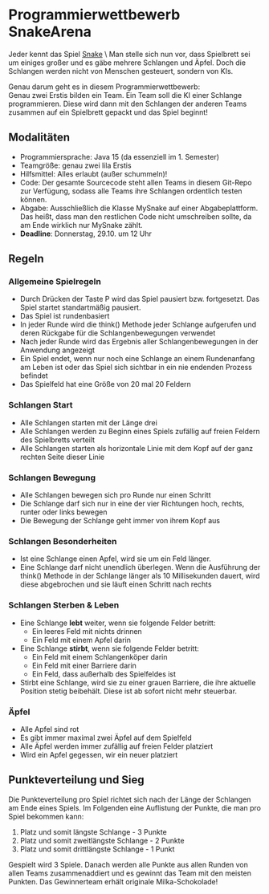 # Programmierwettbewerb SnakeArena

Jeder kennt das Spiel [Snake](https://en.wikipedia.org/wiki/Snake_(video_game_genre)) \
Man stelle sich nun vor, dass Spielbrett sei um einiges großer und es gäbe mehrere Schlangen und Äpfel. Doch die Schlangen werden nicht von Menschen gesteuert, sondern von KIs.

Genau darum geht es in diesem Programmierwettbewerb:\
Genau zwei Erstis bilden ein Team. Ein Team soll die KI einer Schlange programmieren. Diese wird dann mit den Schlangen der anderen Teams zusammen auf ein Spielbrett gepackt und das Spiel beginnt!

## Modalitäten
* Programmiersprache: Java 15 (da essenziell im 1. Semester)
* Teamgröße: genau zwei lila Erstis
* Hilfsmittel: Alles erlaubt (außer schummeln)!
* Code: Der gesamte Sourcecode steht allen Teams in diesem Git-Repo zur Verfügung, sodass alle Teams ihre Schlangen ordentlich testen können. 
* Abgabe: Ausschließlich die Klasse MySnake auf einer Abgabeplattform. Das heißt, dass man den restlichen Code nicht umschreiben sollte, da am Ende wirklich nur MySnake zählt.
* **Deadline**: Donnerstag, 29.10. um 12 Uhr

## Regeln
### Allgemeine Spielregeln
* Durch Drücken der Taste P wird das Spiel pausiert bzw. fortgesetzt. Das Spiel startet standartmäßig pausiert.
* Das Spiel ist rundenbasiert
* In jeder Runde wird die think() Methode jeder Schlange aufgerufen und deren Rückgabe für die Schlangenbewegungen verwendet
* Nach jeder Runde wird das Ergebnis aller Schlangenbewegungen in der Anwendung angezeigt
* Ein Spiel endet, wenn nur noch eine Schlange an einem Rundenanfang am Leben ist oder das Spiel sich sichtbar in ein nie endenden Prozess befindet
* Das Spielfeld hat eine Größe von 20 mal 20 Feldern

### Schlangen Start
* Alle Schlangen starten mit der Länge drei
* Alle Schlangen werden zu Beginn eines Spiels zufällig auf freien Feldern des Spielbretts verteilt
* Alle Schlangen starten als horizontale Linie mit dem Kopf auf der ganz rechten Seite dieser Linie

### Schlangen Bewegung
* Alle Schlangen bewegen sich pro Runde nur einen Schritt
* Die Schlange darf sich nur in eine der vier Richtungen hoch, rechts, runter oder links bewegen
* Die Bewegung der Schlange geht immer von ihrem Kopf aus

### Schlangen Besonderheiten
* Ist eine Schlange einen Apfel, wird sie um ein Feld länger. 
* Eine Schlange darf nicht unendlich überlegen. Wenn die Ausführung der think() Methode in der Schlange länger als 10 Millisekunden dauert, wird diese abgebrochen und sie läuft einen Schritt nach rechts

### Schlangen Sterben & Leben
* Eine Schlange **lebt** weiter, wenn sie folgende Felder betritt:
  * Ein leeres Feld mit nichts drinnen
  * Ein Feld mit einem Apfel darin
* Eine Schlange **stirbt**, wenn sie folgende Felder betritt:
  * Ein Feld mit einem Schlangenköper darin
  * Ein Feld mit einer Barriere darin
  * Ein Feld, dass außerhalb des Spielfeldes ist
* Stirbt eine Schlange, wird sie zu einer grauen Barriere, die ihre aktuelle Position stetig beibehält. Diese ist ab sofort nicht mehr steuerbar.

### Äpfel
* Alle Apfel sind rot
* Es gibt immer maximal zwei Äpfel auf dem Spielfeld
* Alle Äpfel werden immer zufällig auf freien Felder platziert
* Wird ein Apfel gegessen, wir ein neuer platziert

## Punkteverteilung und Sieg
Die Punkteverteilung pro Spiel richtet sich nach der Länge der Schlangen am Ende eines Spiels. Im Folgenden eine Auflistung der Punkte, die man pro Spiel bekommen kann:
1. Platz und somit längste Schlange - 3 Punkte
2. Platz und somit zweitlängste Schlange - 2 Punkte
3. Platz und somit drittlängste Schlange - 1 Punkt

Gespielt wird 3 Spiele. Danach werden alle Punkte aus allen Runden von allen Teams zusammenaddiert und es gewinnt das Team mit den meisten Punkten.
Das Gewinnerteam erhält originale Milka-Schokolade!
